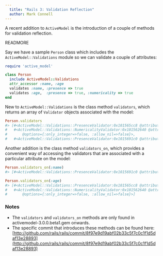 ```yaml
---
  title: "Rails 3: Validation Reflection"
  author: Mark Connell
---
```


A recent addition to `ActiveModel` is the introduction of a couple of methods for validation reflection.

READMORE

Say we have a sample `Person` class which includes the `ActiveModel::Validations` module so we can validate a couple of attributes:

```ruby
require 'active_model'

class Person
  include ActiveModel::Validations
  attr_accessor :name, :age
  validates :name, :presence => true
  validates :age,  :presence => true, :numericality => true
end
```

New to `ActiveModel::Validations` is the class method `validators`, which returns an array of `Validator` objects associated with the model:

```ruby
Person.validators
#> [#<ActiveModel::Validations::PresenceValidator:0x101565cc8 @attributes=[:age], @options={}>,
#   #<ActiveModel::Validations::NumericalityValidator:0x101562640 @attributes=[:age],
#       @options={:only_integer=>false, :allow_nil=>false}>,
#   #<ActiveModel::Validations::PresenceValidator:0x1015691c0 @attributes=[:name], @options={}>]
```

Another addition is the class method `validators_on`, which provides a convenient way of accessing the validators that are associated with a particular attribute on the model:

```ruby
Person.validators_on(:name)
#> [#<ActiveModel::Validations::PresenceValidator:0x1015691c0 @attributes=[:name], @options={}>]

Person.validators_on(:age)
#> [#<ActiveModel::Validations::PresenceValidator:0x101565cc8 @attributes=[:age], @options={}>,
#   #<ActiveModel::Validations::NumericalityValidator:0x101562640 @attributes=[:age],
#       @options={:only_integer=>false, :allow_nil=>false}>]
```

### Notes
* The `validators` and `validators_on` methods are only found in activemodel-3.0.0.beta1.gem onwards.
* The specific commit that introduces these methods can be found here: [http://github.com/rails/rails/commit/8f97e9d19abf02b33c5f7c0c1f1d5daf13e28893](http://github.com/rails/rails/commit/8f97e9d19abf02b33c5f7c0c1f1d5daf13e28893)